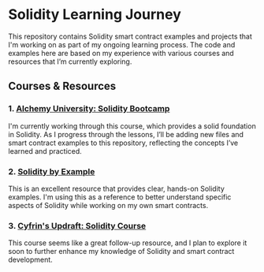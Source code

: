 # Solidity Learning Journey

This repository contains Solidity smart contract examples and projects that I'm working on as part of my ongoing learning process. The code and examples here are based on my experience with various courses and resources that I’m currently exploring.

## Courses & Resources

### 1. [Alchemy University: Solidity Bootcamp](https://university.alchemy.com/course/solidity/md/64efd90f0fabbc0002f40590)
I'm currently working through this course, which provides a solid foundation in Solidity. As I progress through the lessons, I’ll be adding new files and smart contract examples to this repository, reflecting the concepts I’ve learned and practiced.

### 2. [Solidity by Example](https://solidity-by-example.org/hello-world/)
This is an excellent resource that provides clear, hands-on Solidity examples. I'm using this as a reference to better understand specific aspects of Solidity while working on my own smart contracts.

### 3. [Cyfrin's Updraft: Solidity Course](https://updraft.cyfrin.io/courses/solidity)
This course seems like a great follow-up resource, and I plan to explore it soon to further enhance my knowledge of Solidity and smart contract development.  


